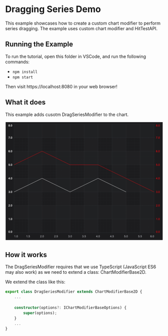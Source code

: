 # Dragging Series Demo

This example showcases how to create a custom chart modifier to perform series dragging. The example uses custom chart modifier and HitTestAPI.

## Running the Example

To run the tutorial, open this folder in VSCode, and run the following commands:

* `npm install`
* `npm start`

Then visit https://localhost:8080 in your web browser!

## What it does

This example adds cusotm DragSeriesModifier to the chart.

![Dragging Series Demo in SciChart.js](img/dragging_series.png)

## How it works

The DragSeriesModifier requires that we use TypeScript (JavaScript ES6 may also work) as we need to extend a class: ChartModifierBase2D.

We extend the class like this:

```typescript
export class DragSeriesModifier extends ChartModifierBase2D {
    ...

    constructor(options?: IChartModifierBaseOptions) {
        super(options);
    }
    ...
}
```
